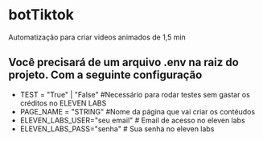 # botTiktok
Automatização para criar videos animados de 1,5 min

## Você precisará de um arquivo .env na raiz do projeto. Com a seguinte configuração
- TEST = "True" | "False" #Necessário para rodar testes sem gastar os créditos no ELEVEN LABS
- PAGE_NAME = "STRING" #Nome da página que vai criar os contéudos
- ELEVEN_LABS_USER="seu email" # Email de acesso no eleven labs
- ELEVEN_LABS_PASS="senha" # Sua senha no eleven labs

